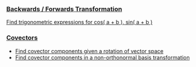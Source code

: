 ### [Backwards / Forwards Transformation ](https://github.com/javierdejuan/Machine-Learning-Deep-Learning-Python-Scala/blob/master/HSL%20Metric%20Tensor.pdf)
[Find trigonometric expressions for cos( a + b ), sin( a + b )](google.com) 

### [Covectors ](https://github.com/javierdejuan/Machine-Learning-Deep-Learning-Python-Scala/blob/master/differential_geometry/geodesics.md)
- [Find covector components given a rotation of vector space](google.com)
- [Find covector components in a non-orthonormal basis transformation](google.com)


